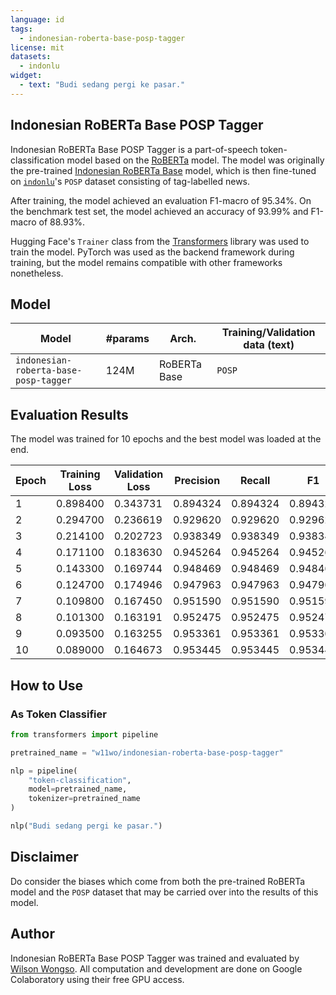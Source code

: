 ```yaml
---
language: id
tags:
  - indonesian-roberta-base-posp-tagger
license: mit
datasets:
  - indonlu
widget:
  - text: "Budi sedang pergi ke pasar."
---
```


## Indonesian RoBERTa Base POSP Tagger

Indonesian RoBERTa Base POSP Tagger is a part-of-speech token-classification model based on the [RoBERTa](https://arxiv.org/abs/1907.11692) model. The model was originally the pre-trained [Indonesian RoBERTa Base](https://hf.co/flax-community/indonesian-roberta-base) model, which is then fine-tuned on [`indonlu`](https://hf.co/datasets/indonlu)'s `POSP` dataset consisting of tag-labelled news.

After training, the model achieved an evaluation F1-macro of 95.34%. On the benchmark test set, the model achieved an accuracy of 93.99% and F1-macro of 88.93%.

Hugging Face's `Trainer` class from the [Transformers](https://huggingface.co/transformers) library was used to train the model. PyTorch was used as the backend framework during training, but the model remains compatible with other frameworks nonetheless.

## Model

| Model                                 | #params | Arch.        | Training/Validation data (text) |
| ------------------------------------- | ------- | ------------ | ------------------------------- |
| `indonesian-roberta-base-posp-tagger` | 124M    | RoBERTa Base | `POSP`                          |

## Evaluation Results

The model was trained for 10 epochs and the best model was loaded at the end.

| Epoch | Training Loss | Validation Loss | Precision | Recall   | F1       | Accuracy |
| ----- | ------------- | --------------- | --------- | -------- | -------- | -------- |
| 1     | 0.898400      | 0.343731        | 0.894324  | 0.894324 | 0.894324 | 0.894324 |
| 2     | 0.294700      | 0.236619        | 0.929620  | 0.929620 | 0.929620 | 0.929620 |
| 3     | 0.214100      | 0.202723        | 0.938349  | 0.938349 | 0.938349 | 0.938349 |
| 4     | 0.171100      | 0.183630        | 0.945264  | 0.945264 | 0.945264 | 0.945264 |
| 5     | 0.143300      | 0.169744        | 0.948469  | 0.948469 | 0.948469 | 0.948469 |
| 6     | 0.124700      | 0.174946        | 0.947963  | 0.947963 | 0.947963 | 0.947963 |
| 7     | 0.109800      | 0.167450        | 0.951590  | 0.951590 | 0.951590 | 0.951590 |
| 8     | 0.101300      | 0.163191        | 0.952475  | 0.952475 | 0.952475 | 0.952475 |
| 9     | 0.093500      | 0.163255        | 0.953361  | 0.953361 | 0.953361 | 0.953361 |
| 10    | 0.089000      | 0.164673        | 0.953445  | 0.953445 | 0.953445 | 0.953445 |

## How to Use

### As Token Classifier

```python
from transformers import pipeline

pretrained_name = "w11wo/indonesian-roberta-base-posp-tagger"

nlp = pipeline(
    "token-classification",
    model=pretrained_name,
    tokenizer=pretrained_name
)

nlp("Budi sedang pergi ke pasar.")
```

## Disclaimer

Do consider the biases which come from both the pre-trained RoBERTa model and the `POSP` dataset that may be carried over into the results of this model.

## Author

Indonesian RoBERTa Base POSP Tagger was trained and evaluated by [Wilson Wongso](https://w11wo.github.io/). All computation and development are done on Google Colaboratory using their free GPU access.